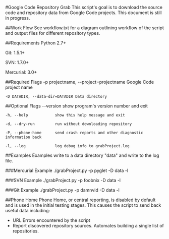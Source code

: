 #Google Code Repository Grab
This script's goal is to download the source code and repository data from Google Code projects. This document is still in progress.

##Work Flow
See workflow.txt for a diagram outlining workflow of the script and output files for different repository types.

##Requirements
Python 2.7+

Git: 1.5.1+

SVN: 1.7.0+

Mercurial: 3.0+


##Required Flags
	-p projectname, --project=projectname Google Code project name

	-D DATADIR, --data-dir=DATADIR Data directory

##Optional Flags
	--version             show program's version number and exit
 
 	-h, --help            show this help message and exit
  
	-d, --dry-run         run without downloading repository
  
	-P, --phone-home      send crash reports and other diagnostic information back  
	
	-l, --log             log debug info to grabProject.log

##Examples
Examples write to a data directory "data" and write to the log file.

###Mercurial Example
	./grabProject.py -p pyglet -D data -l
	
###SVN Example
	./grabProject.py -p foobnix -D data -l
	
###Git Example
	./grabProject.py -p damnvid -D data -l
	
##Phone Home
Phone Home, or central reporting, is disabled by default and is used in the initial testing stages. This causes the script to send back useful data including:
* URL Errors encountered by the script
* Report discovered repository sources. Automates building a single list of repositories.